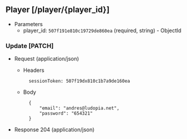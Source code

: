 ## Player [/player/{player_id}]

+ Parameters
    + player_id: `507f191e810c19729de860ea` (required, string) - ObjectId

### Update [PATCH]

+ Request (application/json)

    + Headers

            sessionToken: 507f19dx810c1b7a9de160ea

    + Body

            {
                "email": "andres@ludopia.net",
                "password": "654321"
            }

+ Response 204 (application/json)
